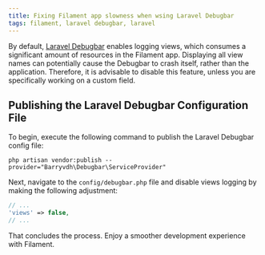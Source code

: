 ```yaml
---
title: Fixing Filament app slowness when wsing Laravel Debugbar
tags: filament, laravel debugbar, laravel
---
```


By default, [Laravel Debugbar](https://github.com/barryvdh/laravel-debugbar) enables logging views, which consumes a significant amount of resources in the Filament app. Displaying all view names can potentially cause the Debugbar to crash itself, rather than the application. Therefore, it is advisable to disable this feature, unless you are specifically working on a custom field.

## Publishing the Laravel Debugbar Configuration File
To begin, execute the following command to publish the Laravel Debugbar config file:

```
php artisan vendor:publish --provider="Barryvdh\Debugbar\ServiceProvider"
```

Next, navigate to the `config/debugbar.php` file and disable views logging by making the following adjustment:

```php
// ...
'views' => false,
// ...
```

That concludes the process. Enjoy a smoother development experience with Filament.